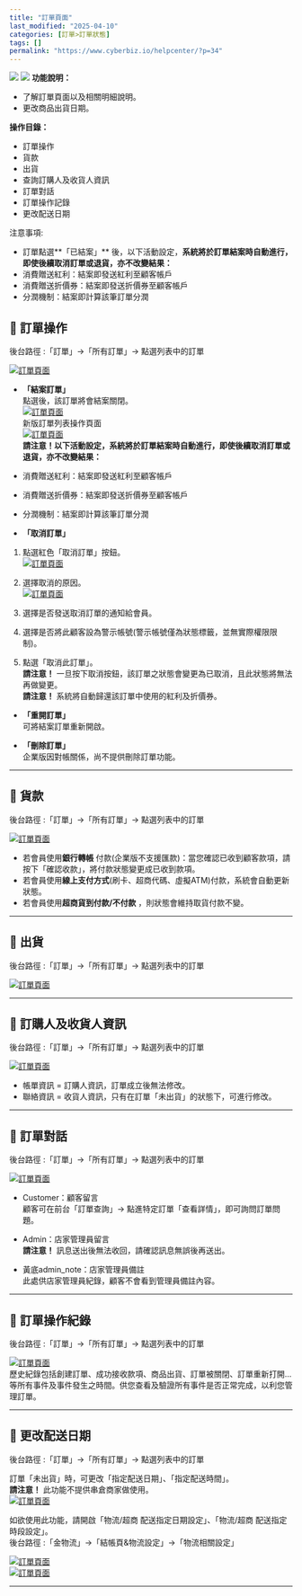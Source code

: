 ```yaml
---
title: "訂單頁面"
last_modified: "2025-04-10"
categories: [訂單>訂單狀態]
tags: []
permalink: "https://www.cyberbiz.io/helpcenter/?p=34"
---
```


![](https://www.cyberbiz.io/helpcenter/wp-content/uploads/一般版3.png)
![](https://www.cyberbiz.io/helpcenter/wp-content/uploads/PLUS版3.png)
**功能說明：**  

* 了解訂單頁面以及相關明細說明。
* 更改商品出貨日期。

**操作目錄：**

* 訂單操作
* 貨款
* 出貨
* 查詢訂購人及收貨人資訊
* 訂單對話
* 訂單操作記錄
* 更改配送日期

注意事項:  

* 訂單點選**「已結案」** 後，以下活動設定，**系統將於訂單結案時自動進行，即使後續取消訂單或退貨，亦不改變結果：**
* 消費贈送紅利：結案即發送紅利至顧客帳戶
* 消費贈送折價券：結案即發送折價券至顧客帳戶
* 分潤機制：結案即計算該筆訂單分潤

## 📌 訂單操作


後台路徑 :「訂單」→「所有訂單」→ 點選列表中的訂單  

[![訂單頁面](https://www.cyberbiz.co/support/wp-content/uploads/2019/03/%E8%A8%82%E5%96%AE%E6%93%8D%E4%BD%9C-1.png)](https://www.cyberbiz.co/support/wp-content/uploads/2019/03/%E8%A8%82%E5%96%AE%E6%93%8D%E4%BD%9C-1.png)

* **「結案訂單」**  
點選後，該訂單將會結案關閉。  
[![訂單頁面](https://www.cyberbiz.io/support/wp-content/uploads/2019/03/%E8%A8%82%E5%96%AE%E7%B5%90%E6%A1%88.png)](https://www.cyberbiz.io/support/wp-content/uploads/2019/03/%E8%A8%82%E5%96%AE%E7%B5%90%E6%A1%88.png)  
新版訂單列表操作頁面  
[ ![訂單頁面](https://www.cyberbiz.io/support/wp-content/uploads/新版-訂單管理-已結案-1743x108-1.png)](https://www.cyberbiz.io/support/wp-content/uploads/新版-訂單管理-已結案-1743x108-1.png)  
**請注意！以下活動設定，系統將於訂單結案時自動進行，即使後續取消訂單或退貨，亦不改變結果：**

* 消費贈送紅利：結案即發送紅利至顧客帳戶
* 消費贈送折價券：結案即發送折價券至顧客帳戶
* 分潤機制：結案即計算該筆訂單分潤


* **「取消訂單」**
1. 點選紅色「取消訂單」按鈕。  
[![訂單頁面](https://www.cyberbiz.io/support/wp-content/uploads/2019/03/%E5%8F%96%E6%B6%88%E8%A8%82%E5%96%AE1.png)](https://www.cyberbiz.io/support/wp-content/uploads/2019/03/%E5%8F%96%E6%B6%88%E8%A8%82%E5%96%AE1.png)

2. 選擇取消的原因。  
[![訂單頁面](https://www.cyberbiz.io/support/wp-content/uploads/2019/03/%E5%8F%96%E6%B6%88%E8%A8%82%E5%96%AE2.png)](https://www.cyberbiz.io/support/wp-content/uploads/2019/03/%E5%8F%96%E6%B6%88%E8%A8%82%E5%96%AE2.png)

3. 選擇是否發送取消訂單的通知給會員。
4. 選擇是否將此顧客設為警示帳號(警示帳號僅為狀態標籤，並無實際權限限制)。
5. 點選「取消此訂單」。  
**請注意！** 一旦按下取消按鈕，該訂單之狀態會變更為已取消，且此狀態將無法再做變更。  
**請注意！** 系統將自動歸還該訂單中使用的紅利及折價券。  



* **「重開訂單」**  
可將結案訂單重新開啟。



* **「刪除訂單」**  
企業版因對帳關係，尚不提供刪除訂單功能。

* * *

## 📌 貨款


後台路徑 :「訂單」→「所有訂單」→ 點選列表中的訂單  

[![訂單頁面](https://www.cyberbiz.io/support/wp-content/uploads/2019/03/%E8%B2%A8%E6%AC%BE-%E6%9F%A5%E8%A9%A2%E4%BB%98%E6%AC%BE%E6%96%B9%E5%BC%8F%E5%8F%8A%E7%8B%80%E6%85%8B.png)](https://www.cyberbiz.io/support/wp-content/uploads/2019/03/%E8%B2%A8%E6%AC%BE-%E6%9F%A5%E8%A9%A2%E4%BB%98%E6%AC%BE%E6%96%B9%E5%BC%8F%E5%8F%8A%E7%8B%80%E6%85%8B.png)

* 若會員使用**銀行轉帳** 付款(企業版不支援匯款)：當您確認已收到顧客款項，請按下「確認收款」，將付款狀態變更成已收到款項。
* 若會員使用**線上支付方式**(刷卡、超商代碼、虛擬ATM)付款，系統會自動更新狀態。
* 若會員使用**超商貨到付款/不付款** ，則狀態會維持取貨付款不變。

* * *

## 📌 出貨


後台路徑 :「訂單」→「所有訂單」→ 點選列表中的訂單  

[![訂單頁面](https://www.cyberbiz.io/support/wp-content/uploads/2019/03/%E5%87%BA%E8%B2%A8-%E6%9F%A5%E8%A9%A2%E9%85%8D%E9%80%81%E8%B3%87%E8%A8%8A-1.png)](https://www.cyberbiz.io/support/wp-content/uploads/2019/03/%E5%87%BA%E8%B2%A8-%E6%9F%A5%E8%A9%A2%E9%85%8D%E9%80%81%E8%B3%87%E8%A8%8A-1.png)

* * *

## 📌 訂購人及收貨人資訊


後台路徑 :「訂單」→「所有訂單」→ 點選列表中的訂單  

[![訂單頁面](https://www.cyberbiz.io/support/wp-content/uploads/2019/08/%E8%A8%82%E8%B3%BC%E4%BA%BA%E5%8F%8A%E6%94%B6%E8%B2%A8%E4%BA%BA%E8%B3%87%E8%A8%8A1.png)](https://www.cyberbiz.io/support/wp-content/uploads/2019/08/%E8%A8%82%E8%B3%BC%E4%BA%BA%E5%8F%8A%E6%94%B6%E8%B2%A8%E4%BA%BA%E8%B3%87%E8%A8%8A1.png)

* 帳單資訊 = 訂購人資訊，訂單成立後無法修改。
* 聯絡資訊 = 收貨人資訊，只有在訂單「未出貨」的狀態下，可進行修改。

* * *

## 📌 訂單對話


後台路徑 :「訂單」→「所有訂單」→ 點選列表中的訂單  

[![訂單頁面](https://www.cyberbiz.io/support/wp-content/uploads/2019/03/%E8%A8%82%E5%96%AE%E5%B0%8D%E8%A9%B1.png)](https://www.cyberbiz.io/support/wp-content/uploads/2019/03/%E8%A8%82%E5%96%AE%E5%B0%8D%E8%A9%B1.png)

* Customer：顧客留言  
顧客可在前台「訂單查詢」→ 點進特定訂單「查看詳情」，即可詢問訂單問題。



* Admin：店家管理員留言  
**請注意！** 訊息送出後無法收回，請確認訊息無誤後再送出。



* 黃底admin_note：店家管理員備註  
此處供店家管理員紀錄，顧客不會看到管理員備註內容。



* * *

## 📌 訂單操作紀錄


後台路徑 :「訂單」→「所有訂單」→ 點選列表中的訂單  

[![訂單頁面](https://www.cyberbiz.io/support/wp-content/uploads/2019/03/%E8%A8%82%E5%96%AE%E6%93%8D%E4%BD%9C%E7%B4%80%E9%8C%84.png)](https://www.cyberbiz.io/support/wp-content/uploads/2019/03/%E8%A8%82%E5%96%AE%E6%93%8D%E4%BD%9C%E7%B4%80%E9%8C%84.png)  
歷史紀錄包括創建訂單、成功接收款項、商品出貨、訂單被關閉、訂單重新打開…等所有事件及事件發生之時間。供您查看及驗證所有事件是否正常完成，以利您管理訂單。

* * *

## 📌 更改配送日期


後台路徑 :「訂單」→「所有訂單」→ 點選列表中的訂單  

訂單「未出貨」時，可更改「指定配送日期」、「指定配送時間」。  
**請注意！** 此功能不提供串倉商家做使用。  
[![訂單頁面](https://www.cyberbiz.io/support/wp-content/uploads/2021/09/%E8%A8%82%E5%96%AE%E9%A0%81%E9%9D%A2-1024x465.png)](https://www.cyberbiz.io/support/wp-content/uploads/2021/09/%E8%A8%82%E5%96%AE%E9%A0%81%E9%9D%A2-1024x465.png)  

如欲使用此功能，請開啟「物流/超商 配送指定日期設定」、「物流/超商 配送指定時段設定」。  
後台路徑 :「金物流」→「結帳頁&物流設定」→「物流相關設定」  

[![訂單頁面](https://www.cyberbiz.io/support/wp-content/uploads/訂單頁面03.png)](https://www.cyberbiz.io/support/wp-content/uploads/訂單頁面03.png)  
[![訂單頁面](https://www.cyberbiz.io/support/wp-content/uploads/訂單頁面04.png)](https://www.cyberbiz.io/support/wp-content/uploads/訂單頁面04.png)  

* * *



